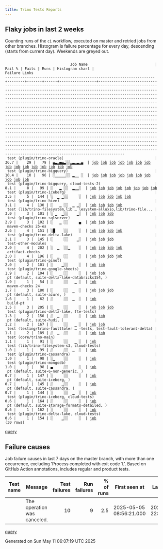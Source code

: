 ```yaml
---
title: Trino Tests Reports
---
```


## Flaky jobs in last 2 weeks

Counting runs of the `ci` workflow, executed on master and retried jobs from other branches.
Histogram is failure percentage for every day, descending (starts from current day).
Weekends are greyed out.
<pre><code>
                              Job Name                               | Fail % | Fails | Runs | Histogram chart |                                                                                                                                                                                                                                                                                                                                                                                                                                                                                                                                                                                                                  Failure Links                                                                                                                                                                                                                                                                                                                                                                                                                                                                                                                                                                                                                   
---------------------------------------------------------------------+--------+-------+------+-----------------+--------------------------------------------------------------------------------------------------------------------------------------------------------------------------------------------------------------------------------------------------------------------------------------------------------------------------------------------------------------------------------------------------------------------------------------------------------------------------------------------------------------------------------------------------------------------------------------------------------------------------------------------------------------------------------------------------------------------------------------------------------------------------------------------------------------------------------------------------------------------------------------------------------------------------------------------------------------------------------------------------------------------------------------------------------------------------------------------------------------------------------------------------------------------------------------------------------------------------------------------------
 test (plugin/trino-oracle)                                          |   36.7 |    29 |   79 | ▄▃▂▅▄▃░░▂▃▂▃▂▄  | <a href="https://github.com/trinodb/trino/actions/runs/14941921786/job/41980291504">job</a> <a href="https://github.com/trinodb/trino/actions/runs/14925170935/job/41928389019">job</a> <a href="https://github.com/trinodb/trino/actions/runs/14937711220/job/41969002609">job</a> <a href="https://github.com/trinodb/trino/actions/runs/14899955551/job/41849701293">job</a> <a href="https://github.com/trinodb/trino/actions/runs/14884193008/job/41799436742">job</a> <a href="https://github.com/trinodb/trino/actions/runs/14884193008/job/41799436742">job</a> <a href="https://github.com/trinodb/trino/actions/runs/14884193008/job/41820293570">job</a> <a href="https://github.com/trinodb/trino/actions/runs/14884193008/job/41820293570">job</a> <a href="https://github.com/trinodb/trino/actions/runs/14852421587/job/41698416291">job</a> <a href="https://github.com/trinodb/trino/actions/runs/14856207474/job/41710172637">job</a> <a href="https://github.com/trinodb/trino/actions/runs/14866000455/job/41742895470">job</a> <a href="https://github.com/trinodb/trino/actions/runs/14866677396/job/41745203561">job</a> <a href="https://github.com/trinodb/trino/actions/runs/14868402864/job/41750904185">job</a> <a href="https://github.com/trinodb/trino/actions/runs/14831713571/job/41634160456">job</a> <a href="https://github.com/trinodb/trino/actions/runs/14836544070/job/41649112360">job</a>  
 test (plugin/trino-bigquery)                                        |   10.4 |    10 |   96 | ░▁▁▁▁▁░░ ▂▁▁ ░  | <a href="https://github.com/trinodb/trino/actions/runs/14925170935/job/41928372473">job</a> <a href="https://github.com/trinodb/trino/actions/runs/14901367190/job/41853885460">job</a> <a href="https://github.com/trinodb/trino/actions/runs/14876219316/job/41773930734">job</a> <a href="https://github.com/trinodb/trino/actions/runs/14866677396/job/41745188194">job</a> <a href="https://github.com/trinodb/trino/actions/runs/14831713571/job/41634149076">job</a> <a href="https://github.com/trinodb/trino/actions/runs/14771898209/job/41473212788">job</a> <a href="https://github.com/trinodb/trino/actions/runs/14755373052/job/41422318416">job</a> <a href="https://github.com/trinodb/trino/actions/runs/14755373052/job/41422318416">job</a> <a href="https://github.com/trinodb/trino/actions/runs/14727351205/job/41333194255">job</a> <a href="https://github.com/trinodb/trino/actions/runs/14730923905/job/41344819773">job</a>                                                                                                                                                                                                                                                                                                                                                                                                                  
 test (plugin/trino-bigquery, cloud-tests-2)                         |    8.1 |     8 |   99 | ░   ▂ ░░  ▂▁▁░  | <a href="https://github.com/trinodb/trino/actions/runs/14852421587/job/41698408229">job</a> <a href="https://github.com/trinodb/trino/actions/runs/14866000455/job/41742880501">job</a> <a href="https://github.com/trinodb/trino/actions/runs/14866677396/job/41745191245">job</a> <a href="https://github.com/trinodb/trino/actions/runs/14753548918/job/41416373361">job</a> <a href="https://github.com/trinodb/trino/actions/runs/14755373052/job/41422323190">job</a> <a href="https://github.com/trinodb/trino/actions/runs/14755373052/job/41422323190">job</a> <a href="https://github.com/trinodb/trino/actions/runs/14730923905/job/41344821831">job</a> <a href="https://github.com/trinodb/trino/actions/runs/14715930752/job/41299250131">job</a>                                                                                                                                                                                                                                                                                                                                                                                                                                                                                                                                                                                  
 test (plugin/trino-iceberg)                                         |    3.5 |     5 |  144 | ░  ▁ ▁░░     ░  | <a href="https://github.com/trinodb/trino/actions/runs/14921770993/job/41918554740">job</a> <a href="https://github.com/trinodb/trino/actions/runs/14884193008/job/41799428375">job</a> <a href="https://github.com/trinodb/trino/actions/runs/14884193008/job/41799428375">job</a> <a href="https://github.com/trinodb/trino/actions/runs/14854259665/job/41703798801">job</a> <a href="https://github.com/trinodb/trino/actions/runs/14836544070/job/41649107368">job</a>                                                                                                                                                                                                                                                                                                                                                                                                                                                                                                                                                                                                                                                                                                                                                                                                                                  
 test (plugin/trino-hive)                                            |    3.1 |     4 |  130 | ░   ▁ ░░  ▁ ▁░  | <a href="https://github.com/trinodb/trino/actions/runs/14855873100/job/41709394197">job</a> <a href="https://github.com/trinodb/trino/actions/runs/14855873100/job/41709394197">job</a> <a href="https://github.com/trinodb/trino/actions/runs/14750025211/job/41405196855">job</a> <a href="https://github.com/trinodb/trino/actions/runs/14705817088/job/41266160526">job</a>                                                                                                                                                                                                                                                                                                                                                                                                                                                                                                                                                                                                                                                                                                                                                                                                                                                                                                                  
 test (lib/trino-filesystem,lib … lesystem-alluxio,lib/trino-file... |    3.0 |     3 |  101 | ░ ▁  ▁░░    ▁░  | <a href="https://github.com/trinodb/trino/actions/runs/14898420783/job/41845435647">job</a> <a href="https://github.com/trinodb/trino/actions/runs/14842002428/job/41667038424">job</a> <a href="https://github.com/trinodb/trino/actions/runs/14715930752/job/41299244666">job</a>                                                                                                                                                                                                                                                                                                                                                                                                                                                                                                                                                                                                                                                                                                                                                                                                                                                                                                                                                                                                  
 test (plugin/trino-sqlserver)                                       |    2.9 |     3 |  102 | ░   ▁ ░░     ▄  | <a href="https://github.com/trinodb/trino/actions/runs/14852421587/job/41698418323">job</a> <a href="https://github.com/trinodb/trino/actions/runs/14687484860/job/41218090563">job</a> <a href="https://github.com/trinodb/trino/actions/runs/14687484860/job/41218090563">job</a>                                                                                                                                                                                                                                                                                                                                                                                                                                                                                                                                                                                                                                                                                                                                                                                                                                                                                                                                                                                                  
 maven-checks 25-ea                                                  |    2.6 |     4 |  151 | ░█    ░░     ░  | <a href="https://github.com/trinodb/trino/actions/runs/14923315000/job/41922601481">job</a> <a href="https://github.com/trinodb/trino/actions/runs/14925170935/job/41928309800">job</a> <a href="https://github.com/trinodb/trino/actions/runs/14883811010/job/41798073910">job</a> <a href="https://github.com/trinodb/trino/actions/runs/14713454778/job/41291299754">job</a>                                                                                                                                                                                                                                                                                                                                                                                                                                                                                                                                                                                                                                                                                                                                                                                                                                                                                                                  
 test (plugin/trino-delta-lake)                                      |    2.1 |     3 |  145 | ░     ░░    ▁░  | <a href="https://github.com/trinodb/trino/actions/runs/14854259665/job/41703794075">job</a> <a href="https://github.com/trinodb/trino/actions/runs/14731685042/job/41347342031">job</a> <a href="https://github.com/trinodb/trino/actions/runs/14707326010/job/41270774829">job</a>                                                                                                                                                                                                                                                                                                                                                                                                                                                                                                                                                                                                                                                                                                                                                                                                                                                                                                                                                                                                  
 test-other-modules                                                  |    2.0 |     4 |  202 | ░  ▁  ░░▁    ░  | <a href="https://github.com/trinodb/trino/actions/runs/14883110926/job/41795692668">job</a> <a href="https://github.com/trinodb/trino/actions/runs/14883110926/job/41795692668">job</a> <a href="https://github.com/trinodb/trino/actions/runs/14801325566/job/41560551733">job</a> <a href="https://github.com/trinodb/trino/actions/runs/14705817088/job/41266084147">job</a>                                                                                                                                                                                                                                                                                                                                                                                                                                                                                                                                                                                                                                                                                                                                                                                                                                                                                                                  
 artifact-checks                                                     |    2.0 |     4 |  196 | ░  ▁  ░░     ░  | <a href="https://github.com/trinodb/trino/actions/runs/14883110926/job/41795687724">job</a> <a href="https://github.com/trinodb/trino/actions/runs/14883110926/job/41795687724">job</a> <a href="https://github.com/trinodb/trino/actions/runs/14884193008/job/41799302294">job</a> <a href="https://github.com/trinodb/trino/actions/runs/14884193008/job/41799302294">job</a>                                                                                                                                                                                                                                                                                                                                                                                                                                                                                                                                                                                                                                                                                                                                                                                                                                                                                                                  
 test (plugin/trino-pinot)                                           |    2.0 |     2 |  101 | ░    ▁░░     ░  | <a href="https://github.com/trinodb/trino/actions/runs/14836872228/job/41650181413">job</a> <a href="https://github.com/trinodb/trino/actions/runs/14836872228/job/41650181413">job</a>                                                                                                                                                                                                                                                                                                                                                                                                                                                                                                                                                                                                                                                                                                                                                                                                                                                                                                                                                                                                                                                                                  
 test (plugin/trino-google-sheets)                                   |    1.9 |     2 |  104 | ░   ▁ ░░     ░  | <a href="https://github.com/trinodb/trino/actions/runs/14855873100/job/41709393679">job</a> <a href="https://github.com/trinodb/trino/actions/runs/14855873100/job/41709393679">job</a>                                                                                                                                                                                                                                                                                                                                                                                                                                                                                                                                                                                                                                                                                                                                                                                                                                                                                                                                                                                                                                                                                  
 pt (default, suite-delta-lake-databricks154, )                      |    1.9 |     1 |   54 | ░     ░░   ▁ ░  | <a href="https://github.com/trinodb/trino/actions/runs/14736064435/job/41362964398">job</a>                                                                                                                                                                                                                                                                                                                                                                                                                                                                                                                                                                                                                                                                                                                                                                                                                                                                                                                                                                                                                                                                                                                                                                  
 maven-checks 24                                                     |    1.7 |     3 |  180 | ░     ░░  ▁  ░  | <a href="https://github.com/trinodb/trino/actions/runs/14866000455/job/41742807244">job</a> <a href="https://github.com/trinodb/trino/actions/runs/14755373052/job/41422223267">job</a> <a href="https://github.com/trinodb/trino/actions/runs/14755373052/job/41422223267">job</a>                                                                                                                                                                                                                                                                                                                                                                                                                                                                                                                                                                                                                                                                                                                                                                                                                                                                                                                                                                                                  
 pt (default, suite-azure, )                                         |    1.6 |     1 |   62 | ░     ░░  ▁  ░  | <a href="https://github.com/trinodb/trino/actions/runs/14753556773/job/41416885292">job</a>                                                                                                                                                                                                                                                                                                                                                                                                                                                                                                                                                                                                                                                                                                                                                                                                                                                                                                                                                                                                                                                                                                                                                                  
 build-pt                                                            |    1.5 |     3 |  205 | ░  ▁  ░░     ░  | <a href="https://github.com/trinodb/trino/actions/runs/14883110926/job/41795688543">job</a> <a href="https://github.com/trinodb/trino/actions/runs/14883110926/job/41795688543">job</a> <a href="https://github.com/trinodb/trino/actions/runs/14750025211/job/41405112071">job</a>                                                                                                                                                                                                                                                                                                                                                                                                                                                                                                                                                                                                                                                                                                                                                                                                                                                                                                                                                                                                  
 test (plugin/trino-delta-lake, fte-tests)                           |    1.3 |     2 |  150 | ░  ▁  ░░     ░  | <a href="https://github.com/trinodb/trino/actions/runs/14883110926/job/41795795805">job</a> <a href="https://github.com/trinodb/trino/actions/runs/14883110926/job/41795795805">job</a>                                                                                                                                                                                                                                                                                                                                                                                                                                                                                                                                                                                                                                                                                                                                                                                                                                                                                                                                                                                                                                                                                  
 pt (default, suite-hudi, )                                          |    1.2 |     2 |  167 | ░     ░░   ▁ ░  | <a href="https://github.com/trinodb/trino/actions/runs/14729211289/job/41339705547">job</a> <a href="https://github.com/trinodb/trino/actions/runs/14730923905/job/41345399577">job</a>                                                                                                                                                                                                                                                                                                                                                                                                                                                                                                                                                                                                                                                                                                                                                                                                                                                                                                                                                                                                                                                                                  
 test (testing/trino-faulttoler … -tests, test-fault-tolerant-delta) |    1.1 |     2 |  189 | ░  ▁  ░░     ░  | <a href="https://github.com/trinodb/trino/actions/runs/14883110926/job/41795814179">job</a> <a href="https://github.com/trinodb/trino/actions/runs/14883110926/job/41795814179">job</a>                                                                                                                                                                                                                                                                                                                                                                                                                                                                                                                                                                                                                                                                                                                                                                                                                                                                                                                                                                                                                                                                                  
 test (core/trino-main)                                              |    1.1 |     1 |   91 | ░     ░░   ▁ ░  | <a href="https://github.com/trinodb/trino/actions/runs/14736064435/job/41362407824">job</a>                                                                                                                                                                                                                                                                                                                                                                                                                                                                                                                                                                                                                                                                                                                                                                                                                                                                                                                                                                                                                                                                                                                                                                  
 test (lib/trino-filesystem-s3, cloud-tests)                         |    1.0 |     1 |   99 | ░     ░░  ▁  ░  | <a href="https://github.com/trinodb/trino/actions/runs/14753556773/job/41416398006">job</a>                                                                                                                                                                                                                                                                                                                                                                                                                                                                                                                                                                                                                                                                                                                                                                                                                                                                                                                                                                                                                                                                                                                                                                  
 test (plugin/trino-cassandra)                                       |    1.0 |     1 |   98 | ░▁    ░░     ░  | <a href="https://github.com/trinodb/trino/actions/runs/14937711220/job/41968991296">job</a>                                                                                                                                                                                                                                                                                                                                                                                                                                                                                                                                                                                                                                                                                                                                                                                                                                                                                                                                                                                                                                                                                                                                                                  
 test (plugin/trino-mongodb)                                         |    1.0 |     1 |   98 | ▄     ░░     ░  | <a href="https://github.com/trinodb/trino/actions/runs/14941921786/job/41980291107">job</a>                                                                                                                                                                                                                                                                                                                                                                                                                                                                                                                                                                                                                                                                                                                                                                                                                                                                                                                                                                                                                                                                                                                                                                  
 pt (default, suite-6-non-generic, )                                 |    0.7 |     1 |  147 | ░     ░░     ░  | <a href="https://github.com/trinodb/trino/actions/runs/14736064435/job/41362953649">job</a>                                                                                                                                                                                                                                                                                                                                                                                                                                                                                                                                                                                                                                                                                                                                                                                                                                                                                                                                                                                                                                                                                                                                                                  
 pt (default, suite-iceberg, )                                       |    0.7 |     1 |  145 | ░    ▁░░     ░  | <a href="https://github.com/trinodb/trino/actions/runs/14843401285/job/41672084956">job</a>                                                                                                                                                                                                                                                                                                                                                                                                                                                                                                                                                                                                                                                                                                                                                                                                                                                                                                                                                                                                                                                                                                                                                                  
 pt (default, suite-cassandra, )                                     |    0.7 |     1 |  144 | ░     ░░  ▁  ░  | <a href="https://github.com/trinodb/trino/actions/runs/14753556773/job/41416896023">job</a>                                                                                                                                                                                                                                                                                                                                                                                                                                                                                                                                                                                                                                                                                                                                                                                                                                                                                                                                                                                                                                                                                                                                                                  
 test (plugin/trino-iceberg, cloud-tests)                            |    0.6 |     1 |  164 | ░     ░░     ░  | <a href="https://github.com/trinodb/trino/actions/runs/14852421587/job/41698414317">job</a>                                                                                                                                                                                                                                                                                                                                                                                                                                                                                                                                                                                                                                                                                                                                                                                                                                                                                                                                                                                                                                                                                                                                                                  
 pt (default, suite-storage-formats-detailed, )                      |    0.6 |     1 |  162 | ░     ░░     ░  | <a href="https://github.com/trinodb/trino/actions/runs/14730923905/job/41345392391">job</a>                                                                                                                                                                                                                                                                                                                                                                                                                                                                                                                                                                                                                                                                                                                                                                                                                                                                                                                                                                                                                                                                                                                                                                  
 test (plugin/trino-delta-lake, cloud-tests)                         |    0.6 |     1 |  154 | ░    ▁░░     ░  | <a href="https://github.com/trinodb/trino/actions/runs/14830871938/job/41631666825">job</a>                                                                                                                                                                                                                                                                                                                                                                                                                                                                                                                                                                                                                                                                                                                                                                                                                                                                                                                                                                                                                                                                                                                                                                  
(30 rows)
</code></pre>
[query](https://github.com/trinodb/reports/blob/5d645dfa9497baa1381c46f212d9e2c281477a8a/sql/tests/jobs.sql)

## Failure causes

Job failure causes in last 7 days on the master branch, with more than one occurrence,
excluding 'Process completed with exit code 1.'.
Based on GitHub Action annotations, includes regular and product tests.

| Test name | Message                     | Test failures | Run failures | % of runs | First seen at           | Last seen at            | Failure Links                                                                                                                                                                                                                                                                                                                                                                                                    |
| --------- | --------------------------- | -------------:| ------------:| ---------:| ----------------------- | ----------------------- | ---------------------------------------------------------------------------------------------------------------------------------------------------------------------------------------------------------------------------------------------------------------------------------------------------------------------------------------------------------------------------------------------------------------- |
|           | The operation was canceled. |            10 |            9 |       2.5 | 2025-05-05 08:56:21.000 | 2025-05-09 22:07:07.000 | <a href="https://github.com/trinodb/trino/actions/runs/14831713571/job/41634160456">job</a> <a href="https://github.com/trinodb/trino/actions/runs/14852421587/job/41698416291">job</a> <a href="https://github.com/trinodb/trino/actions/runs/14856207474/job/41710172637">job</a> <a href="https://github.com/trinodb/trino/actions/runs/14866000455/job/41742807244">job</a> <a href="https://github.com/trinodb/trino/actions/runs/14866000455/job/41742895470">job</a>  |

[query](https://github.com/trinodb/reports/blob/5d645dfa9497baa1381c46f212d9e2c281477a8a/sql/tests/annotations.sql)

Generated on Sun May 11 06:07:19 UTC 2025
